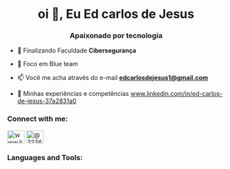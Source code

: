 <h1 align="center">oi 👋, Eu Ed carlos de Jesus</h1>
<h3 align="center">Apaixonado por tecnologia</h3>

- 🌱 Finalizando Faculdade **Cibersegurança**

- 💬 Foco em Blue team  

- 📫 Você me acha através do e-mail **edcarlosdejesus1@gmail.com**

- 📄 Minhas experiências e competências www.linkedin.com/in/ed-carlos-de-jesus-37a2831a0

<h3 align="left">Connect with me:</h3>
<p align="left">
<a href="www.linkedin.com/in/ed-carlos-de-jesus-37a2831a0" target="blank"><img align="center" src="https://raw.githubusercontent.com/rahuldkjain/github-profile-readme-generator/master/src/images/icons/Social/linked-in-alt.svg" alt="www.linkedin.com/in/ed-carlos-de-jesus-37a2831a0" height="30" width="40" /></a>
<a href="https://instagram.com/@3236ed" target="blank"><img align="center" src="https://raw.githubusercontent.com/rahuldkjain/github-profile-readme-generator/master/src/images/icons/Social/instagram.svg" alt="@3236ed" height="30" width="40" /></a>
</p>

<h3 align="left">Languages and Tools:</h3>
<p > </p> 

<!---
<p><img align="center" src="https://github-readme-stats.vercel.app/api/top-langs?username=edcarlosdejesus&show_icons=true&locale=en&layout=compact" alt="edcarlosdejesus" /></p>


- 👋 Hi, Eu sou Edcarlos de Jesus
- 👀 I’m interested in Tecnologia / Analise de Dados
- 🌱 I’m currently learning Analise de Dados
- 💞️ I’m looking to collaborate on ...
- 📫 How to reach me ...
- 😄 Pronouns: ...
- ⚡ Fun fact: ...


EdcarlosdeJesus/EdcarlosdeJesus is a ✨ special ✨ repository because its `README.md` (this file) appears on your GitHub profile.
You can click the Preview link to take a look at your changes.
--->
